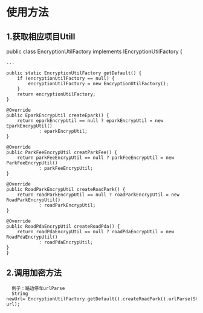 使用方法
======================================


1.获取相应项目Utill
------------------------------------------
   public class EncryptionUtilFactory implements IEncryptionUtilFactory {
   
    ...
    
    public static EncryptionUtilFactory getDefault() {
        if (encryptionUtilFactory == null) {
            encryptionUtilFactory = new EncryptionUtilFactory();
        }
        return encryptionUtilFactory;
    }

    @Override
    public EparkEncrypUtil createEpark() {
        return eparkEncrypUtil == null ? eparkEncrypUtil = new EparkEncrypUtil()
                : eparkEncrypUtil;
    }

    @Override
    public ParkFeeEncrypUtil creatParkFee() {
        return parkFeeEncrypUtil == null ? parkFeeEncrypUtil = new ParkFeeEncrypUtil()
                : parkFeeEncrypUtil;
    }

    @Override
    public RoadParkEncrypUtil createRoadPark() {
        return roadParkEncrypUtil == null ? roadParkEncrypUtil = new RoadParkEncrypUtil()
                : roadParkEncrypUtil;
    }

    @Override
    public RoadPdaEncrypUtil createRoadPda() {
        return roadPdaEncrypUtil == null ? roadPdaEncrypUtil = new RoadPdaEncrypUtil()
                : roadPdaEncrypUtil;
    }
    }
    
2.调用加密方法
------------------------------------------
      例子：路边停车urlParse
      String newUrl= EncryptionUtilFactory.getDefault().createRoadPark().urlParse(String url);
